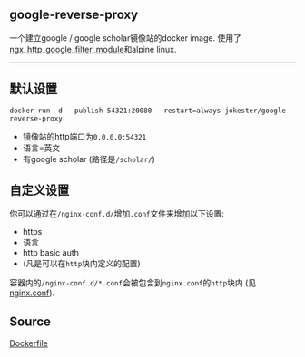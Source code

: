## google-reverse-proxy

一个建立google / google scholar镜像站的docker image. 使用了[ngx_http_google_filter_module](https://github.com/cuber/ngx_http_google_filter_module)和alpine linux.

--------------

## 默认设置

`docker run -d --publish 54321:20080 --restart=always jokester/google-reverse-proxy`

- 镜像站的http端口为`0.0.0.0:54321`
- 语言=英文
- 有google scholar (路径是`/scholar/`)

## 自定义设置

你可以通过在`/nginx-conf.d/`增加`.conf`文件来增加以下设置:

- https
- 语言
- http basic auth
- (凡是可以在`http`块内定义的配置)

容器内的`/nginx-conf.d/*.conf`会被包含到`nginx.conf`的`http`块内 (见[nginx.conf](https://github.com/jokester/Dockerfiles/blob/master/google-reverse-proxy/nginx.conf)).

## Source

[Dockerfile](https://github.com/jokester/Dockerfiles/tree/master/google-reverse-proxy)
